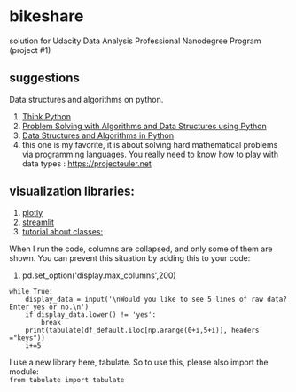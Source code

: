# bikeshare
solution for Udacity Data Analysis Professional Nanodegree Program (project #1)

## suggestions
Data structures and algorithms on python.  
1. [Think Python](http://greenteapress.com/thinkpython/html/index.html)  
2. [Problem Solving with Algorithms and Data Structures using Python](https://runestone.academy/runestone/books/published/pythonds/index.html)  
3. [Data Structures and Algorithms in Python](https://docs.google.com/viewer?a=v&pid=sites&srcid=dnVrbWFsYmFzYS5jb218d3d3fGd4OjU3NWZjOWU1MTM4ZTI4OQ)  
4. this one is my favorite, it is about solving hard mathematical problems via programming languages. You really need to know how to play with data types : https://projecteuler.net


## visualization libraries:
1. [plotly](https://plotly.com/python/)
2. [streamlit](https://www.streamlit.io)
3. [tutorial about classes:](https://www.learnpython.org/en/Classes_and_Objects)


When I run the code, columns are collapsed, and only some of them are shown.
You can prevent this situation by adding this to your code:

1. pd.set_option('display.max_columns',200)
```
while True:
    display_data = input('\nWould you like to see 5 lines of raw data? Enter yes or no.\n')
    if display_data.lower() != 'yes':
        break
    print(tabulate(df_default.iloc[np.arange(0+i,5+i)], headers ="keys"))
    i+=5
 ```
    
I use a new library here, tabulate. So to use this, please also import the module:  
`from tabulate import tabulate`
